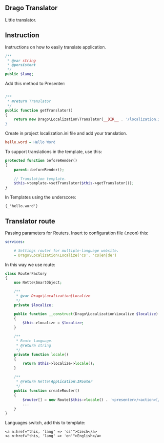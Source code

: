 ## Drago Translator

Little translator.

## Instruction

Instructions on how to easily translate application.

```php
/**
 * @var string
 * @persistent
 */
public $lang;
```

Add this method to Presenter:

```php

/**
 * @return Translator
 */
public function getTranslator()
{
	return new Drago\Localization\Translator(__DIR__ . '/localization.ini);
}
```

Create in project localization.ini file and add your translation.

```ini
hello.word = Hello Word
```

To support translations in the template, use this:

```php
protected function beforeRender()
{
	parent::beforeRender();
	
	// Translation template.
	$this->template->setTranslator($this->getTranslator());
}
```

In Templates using the underscore:

```latte
{_'hello.word'}
```

## Translator route

Passing parameters for Routers. Insert to configuration file (.neon) this:

```yaml
services:

	# Settings router for multiple-language website.
	- Drago\Localization\Localize('cs', 'cs|en|de')

```

In this way we use route:

```php
class RouterFactory
{
	use Nette\SmartObject;

	/**
	 * @var Drago\Localization\Localize
	 */
	private $localize;

	public function __construct(Drago\Localization\Localize $localize)
	{
		$this->localize = $localize;
	}

	/**
	 * Route language.
	 * @return string
	 */
	private function locale()
	{
		return $this->localize->locale();
	}

	/**
	 * @return Nette\Application\IRouter
	 */
	public function createRouter()
	{
		$router[] = new Route($this->locale() . '<presenter>/<action>[/<id>]', 'Presenter:action');
		...
	}
}
```

Languages switch, add this to template:

```latte
<a n:href="this, 'lang' => 'cs'">Czech</a>
<a n:href="this, 'lang' => 'en'">English</a>
```
